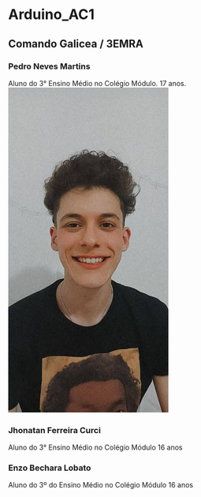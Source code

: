 # Arduino_AC1
## Comando Galicea / 3EMRA

### Pedro Neves Martins
Aluno do 3° Ensino Médio no Colégio Módulo.
17 anos.
![](https://github.com/Comando-Galicea-3EMRA/Arduino_AC1/blob/main/Pedro%20Neves.jpg) 
### Jhonatan Ferreira Curci
Aluno do 3° Ensino Médio no Colégio Módulo
16 anos

### Enzo Bechara Lobato
Aluno do 3º do Ensino Médio no Colégio Módulo
16 anos
